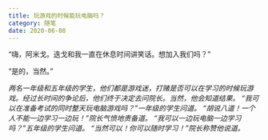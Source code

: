 ```yaml
---
title: 玩游戏的时候能玩电脑吗？
category: 随笔
date: 2020-06-08
---
```


“嗨，阿米戈。迭戈和我一直在休息时间讲笑话。想加入我们吗？”

“是的，当然。”

*两名一年级和五年级的学生，他们都是游戏迷，打赌是否可以在学习的时候玩游戏。经过长时间的争论后，他们终于决定去问院长。当然，他会知道结果。*
*“我可以在准备考试的同时整天玩电脑游戏吗？”一年级的学生问道。*
*“胡说八道！一个人不能一边学习一边玩！”院长气愤地责备道。*
*“我可以一边玩电脑一边学习吗？”五年级的学生问道。*
*“当然可以！你可以随时学习！”院长称赞他说道。*